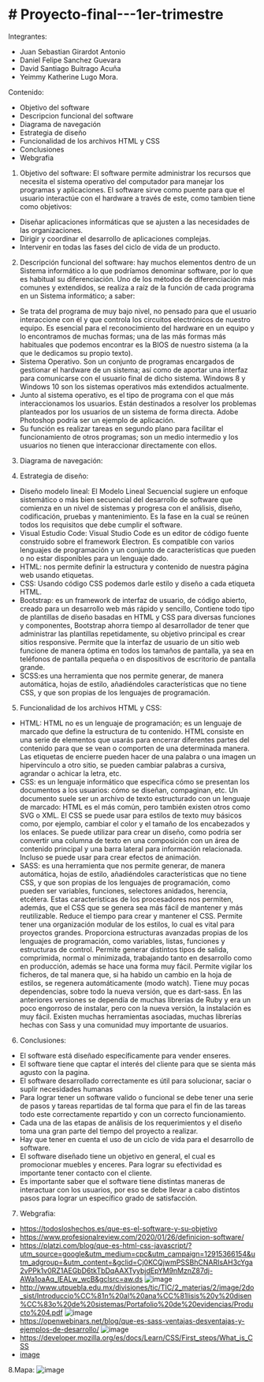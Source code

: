 # # Proyecto-final---1er-trimestre 
Integrantes: 
- Juan Sebastian Girardot Antonio 
- Daniel Felipe Sanchez Guevara 
- David Santiago Buitrago Acuña
- Yeimmy Katherine Lugo Mora.
             
Contenido: 
- Objetivo del software 
- Descripcion funcional del software
- Diagrama de navegación
- Estrategia de diseño
- Funcionalidad de los archivos HTML y CSS
- Conclusiones 
- Webgrafia
           
1. Objetivo del software:
El software permite administrar los recursos que necesita el sistema operativo del computador para manejar los programas y aplicaciones. El software sirve como puente para que el usuario interactúe con el hardware a través de este, como tambien tiene como objetivos:
- Diseñar aplicaciones informáticas que se ajusten a las necesidades de las organizaciones.
- Dirigir y coordinar el desarrollo de aplicaciones complejas.
- Intervenir en todas las fases del ciclo de vida de un producto.


2. Descripción funcional del software:
hay muchos elementos dentro de un Sistema informático a lo que podríamos denominar software, por lo que es habitual su diferenciación. Uno de los métodos de diferenciación más comunes y extendidos, se realiza a raíz de la función de cada programa en un Sistema informático; a saber:

- Se trata del programa de muy bajo nivel, no pensado para que el usuario interaccione con él y que controla los circuitos electrónicos de nuestro equipo. Es esencial para el reconocimiento del hardware en un equipo y lo encontramos de muchas formas; una de las más formas más habituales que podemos encontrar es la BIOS de nuestro sistema (a la que le dedicamos su propio texto).
- Sistema Operativo. Son un conjunto de programas encargados de gestionar el hardware de un sistema; así como de aportar una interfaz para comunicarse con el usuario final de dicho sistema. Windows 8 y Windows 10 son los sistemas operativos más extendidos actualmente.
- Junto al sistema operativo, es el tipo de programa con el que más interaccionamos los usuarios. Están destinados a resolver los problemas planteados por los usuarios de un sistema de forma directa. Adobe Photoshop podría ser un ejemplo de aplicación.
- Su función es realizar tareas en segundo plano para facilitar el funcionamiento de otros programas; son un medio intermedio y los usuarios no tienen que interaccionar directamente con ellos.


3. Diagrama de navegación:



4. Estrategia de diseño:
- Diseño modelo lineal: El Modelo Lineal Secuencial sugiere un enfoque sistemático o más bien secuencial del desarrollo de software que comienza en un nivel de sistemas y progresa con el análisis, diseño, codificación, pruebas y mantenimiento. Es la fase en la cual se reúnen todos los requisitos que debe cumplir el software.
- Visual Estudio Code: Visual Studio Code es un editor de código fuente construido sobre el framework Electron. Es compatible con varios lenguajes de programación y un conjunto de características que pueden o no estar disponibles para un lenguaje dado.
- HTML: nos permite definir la estructura y contenido de nuestra página web usando etiquetas.
- CSS: Usando código CSS podemos darle estilo y diseño a cada etiqueta HTML. 
- Bootstrap: es un framework de interfaz de usuario, de código abierto, creado para un desarrollo web más rápido y sencillo, Contiene todo tipo de plantillas de diseño basadas en HTML y CSS para diversas funciones y componentes, Bootstrap ahorra tiempo al desarrollador de tener que administrar las plantillas repetidamente, su objetivo principal es crear sitios responsive. Permite que la interfaz de usuario de un sitio web funcione de manera óptima en todos los tamaños de pantalla, ya sea en teléfonos de pantalla pequeña o en dispositivos de escritorio de pantalla grande.
- SCSS:es una herramienta que nos permite generar, de manera automática, hojas de estilo, añadiéndoles características que no tiene CSS, y que son propias de los lenguajes de programación.


5. Funcionalidad de los archivos HTML y CSS:
- HTML: HTML no es un lenguaje de programación; es un lenguaje de marcado que define la estructura de tu contenido. HTML consiste en una serie de elementos que usarás para encerrar diferentes partes del contenido para que se vean o comporten de una determinada manera. Las etiquetas de encierre pueden hacer de una palabra o una imagen un hipervínculo a otro sitio, se pueden cambiar palabras a cursiva, agrandar o achicar la letra, etc.
- CSS: es un lenguaje informático que especifica cómo se presentan los documentos a los usuarios: cómo se diseñan, compaginan, etc.
Un documento suele ser un archivo de texto estructurado con un lenguaje de marcado: HTML es el más común, pero también existen otros como SVG o XML. El CSS se puede usar para estilos de texto muy básicos como, por ejemplo, cambiar el color y el tamaño de los encabezados y los enlaces. Se puede utilizar para crear un diseño, como podría ser convertir una columna de texto en una composición con un área de contenido principal y una barra lateral para información relacionada. Incluso se puede usar para crear efectos de animación.
- SASS: es una herramienta que nos permite generar, de manera automática, hojas de estilo, añadiéndoles características que no tiene CSS, y que son propias de los lenguajes de programación, como pueden ser variables, funciones, selectores anidados, herencia, etcétera. Estas características de los procesadores nos permiten, además, que el CSS que se genera sea más fácil de mantener y más reutilizable.
Reduce el tiempo para crear y mantener el CSS.
 Permite tener una organización modular de los estilos, lo cual es vital para proyectos grandes.
 Proporciona estructuras avanzadas propias de los lenguajes de programación, como variables, listas, funciones y estructuras de control.
 Permite generar distintos tipos de salida, comprimida, normal o minimizada, trabajando tanto en desarrollo como en producción, además se hace una forma muy fácil.
 Permite vigilar los ficheros, de tal manera que, si ha habido un cambio en la hoja de estilos, se regenera automáticamente (modo watch).
 Tiene muy pocas dependencias, sobre todo la nueva versión, que es dart-sass. En las anteriores versiones se dependía de muchas librerías de Ruby y era un poco engorroso de instalar, pero con la nueva versión, la instalación es muy fácil.
 Existen muchas herramientas asociadas, muchas librerías hechas con Sass y una comunidad muy importante de usuarios.
 
6. Conclusiones:
- El software está diseñado específicamente para vender enseres.
- El software tiene que captar el interés del cliente para que se sienta más agusto con la pagina.
- El software desarrollado correctamente es útil para solucionar, saciar o suplir necesidades humanas
- Para lograr tener un software valido o funcional se debe tener una serie de pasos y tareas repartidas de tal forma que para el fin de las tareas todo este correctamente repartido y con un correcto funcionamiento.
- Cada una de las etapas de análisis de los requerimientos y el diseño toma una gran parte del tiempo del proyecto a realizar.
- Hay que tener en cuenta el uso de un ciclo de vida para el desarrollo de software.
- El software diseñado tiene un objetivo en general, el cual es promocionar muebles y enceres. Para lograr su efectividad es importante tener contacto con el cliente.
- Es importante saber que el software tiene distintas maneras de interactuar con los usuarios, por eso se debe llevar a cabo distintos pasos para lograr un específico grado de satisfacción.

7. Webgrafia:

- https://todosloshechos.es/que-es-el-software-y-su-objetivo
- https://www.profesionalreview.com/2020/01/26/definicion-software/
- https://platzi.com/blog/que-es-html-css-javascript/?utm_source=google&utm_medium=cpc&utm_campaign=12915366154&utm_adgroup=&utm_content=&gclid=Cj0KCQjwmPSSBhCNARIsAH3cYga2vPPk1v0RZ1AEGbD6tkTbDqAAXTyybjdEpYM9nMznZ87dj-AWa1oaAq_lEALw_wcB&gclsrc=aw.ds
![image](https://user-images.githubusercontent.com/101755814/163896923-75b19646-bcbe-49ba-80ae-eff731d7959e.png)
- http://www.utpuebla.edu.mx/divisiones/tic/TIC/2_materias/2/image/2do_sist/Introduccio%CC%81n%20al%20ana%CC%81lisis%20y%20disen%CC%83o%20de%20sistemas/Portafolio%20de%20evidencias/Producto%204.pdf
![image](https://user-images.githubusercontent.com/101755814/163896941-6a53188c-2f6d-4dc8-a56a-a0342aeb902f.png)
- https://openwebinars.net/blog/que-es-sass-ventajas-desventajas-y-ejemplos-de-desarrollo/
![image](https://user-images.githubusercontent.com/101755814/163896955-85ca1d97-0472-4497-8c33-2159ca9a648d.png)
- https://developer.mozilla.org/es/docs/Learn/CSS/First_steps/What_is_CSS
- [image](https://user-images.githubusercontent.com/101755814/163896974-64419c47-da46-4123-ac8c-01fb1627fab4.png)

8.Mapa:
![image](blob:https://web.whatsapp.com/80fe985e-c898-4e80-bddf-7b186a12754d)
